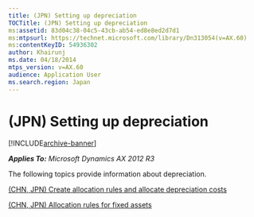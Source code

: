 ```yaml
---
title: (JPN) Setting up depreciation
TOCTitle: (JPN) Setting up depreciation
ms:assetid: 83d04c38-04c5-43cb-ab54-ed8e8ed2d7d1
ms:mtpsurl: https://technet.microsoft.com/library/Dn313054(v=AX.60)
ms:contentKeyID: 54936302
author: Khairunj
ms.date: 04/18/2014
mtps_version: v=AX.60
audience: Application User
ms.search.region: Japan
---
```


# (JPN) Setting up depreciation 


[!INCLUDE[archive-banner](includes/archive-banner.md)]


_**Applies To:** Microsoft Dynamics AX 2012 R3_

The following topics provide information about depreciation.

[(CHN, JPN) Create allocation rules and allocate depreciation costs](chn-jpn-create-allocation-rules-and-allocate-depreciation-costs.md)

[(CHN, JPN) Allocation rules for fixed assets](chn-jpn-allocation-rules-for-fixed-assets.md)

  



